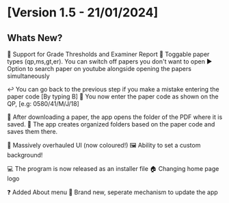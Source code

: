 # [Version 1.5 - 21/01/2024]
## Whats New?
📄 Support for Grade Thresholds and Examiner Report 
📄 Toggable paper types (qp,ms,gt,er). You can switch off papers you don't want to open
▶️ Option to search paper on youtube alongside opening the papers simultaneously

↩️ You can go back to the previous step if you make a mistake entering the paper code [By typing B]
📄 You now enter the paper code as shown on the QP, [e.g: 0580/41/M/J/18]

📂 After downloading a paper, the app opens the folder of the PDF where it is saved.
📂 The app creates organized folders based on the paper code and saves them there.

🌈 Massively overhauled UI (now coloured!)
🖼️ Ability to set a custom background!

💻 The program is now released as an installer file
🏠 Changing home page logo

❓ Added About menu
📶 Brand new, seperate mechanism to update the app
